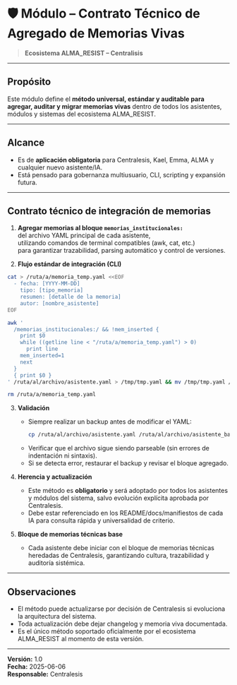 # 🛡️ Módulo – Contrato Técnico de Agregado de Memorias Vivas

> **Ecosistema ALMA_RESIST – Centralisis**

---

## Propósito

Este módulo define el **método universal, estándar y auditable para agregar, auditar y migrar memorias vivas** dentro de todos los asistentes, módulos y sistemas del ecosistema ALMA_RESIST.

---

## Alcance

- Es de **aplicación obligatoria** para Centralesis, Kael, Emma, ALMA y cualquier nuevo asistente/IA.
- Está pensado para gobernanza multiusuario, CLI, scripting y expansión futura.

---

## Contrato técnico de integración de memorias

1. **Agregar memorias al bloque `memorias_institucionales:`**  
   del archivo YAML principal de cada asistente,  
   utilizando comandos de terminal compatibles (awk, cat, etc.)  
   para garantizar trazabilidad, parsing automático y control de versiones.

2. **Flujo estándar de integración (CLI)**

```bash
cat > /ruta/a/memoria_temp.yaml <<EOF
  - fecha: [YYYY-MM-DD]
    tipo: [tipo_memoria]
    resumen: [detalle de la memoria]
    autor: [nombre_asistente]
EOF

awk '
  /memorias_institucionales:/ && !mem_inserted {
    print $0
    while ((getline line < "/ruta/a/memoria_temp.yaml") > 0)
      print line
    mem_inserted=1
    next
  }
  { print $0 }
' /ruta/al/archivo/asistente.yaml > /tmp/tmp.yaml && mv /tmp/tmp.yaml /ruta/al/archivo/asistente.yaml

rm /ruta/a/memoria_temp.yaml
```

3. **Validación**  
   - Siempre realizar un backup antes de modificar el YAML:
     ```bash
     cp /ruta/al/archivo/asistente.yaml /ruta/al/archivo/asistente_backup.yaml
     ```
   - Verificar que el archivo sigue siendo parseable (sin errores de indentación ni sintaxis).
   - Si se detecta error, restaurar el backup y revisar el bloque agregado.

4. **Herencia y actualización**
   - Este método es **obligatorio** y será adoptado por todos los asistentes y módulos del sistema, salvo evolución explícita aprobada por Centralesis.
   - Debe estar referenciado en los README/docs/manifiestos de cada IA para consulta rápida y universalidad de criterio.

5. **Bloque de memorias técnicas base**
   - Cada asistente debe iniciar con el bloque de memorias técnicas heredadas de Centralesis, garantizando cultura, trazabilidad y auditoría sistémica.

---

## Observaciones

- El método puede actualizarse por decisión de Centralesis si evoluciona la arquitectura del sistema.
- Toda actualización debe dejar changelog y memoria viva documentada.
- Es el único método soportado oficialmente por el ecosistema ALMA_RESIST al momento de esta versión.

---

**Versión:** 1.0  
**Fecha:** 2025-06-06  
**Responsable:** Centralesis  
